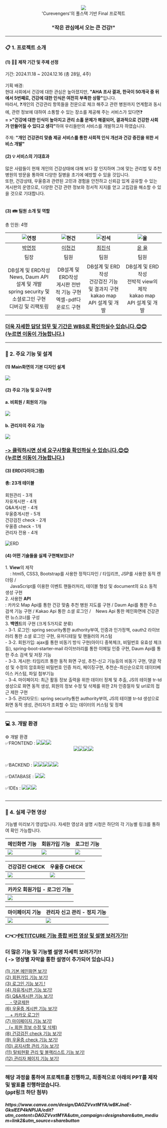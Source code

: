 <div align="center">
<img src="https://github.com/user-attachments/assets/fa45d546-5903-4208-b533-8c516b011636"></br>
'Curevengers'의 풀스택 기반 Final 프로젝트</br>
<h3>"작은 관심에서 오는 큰 건강!"</h3>
</div>

<!-- <h3>-Spring framework의 MVC 패턴을 기반으로 한 Spring boot 웹 서비스 개발-</h3></br> -->
<div>
<hr>
<h3>📋 1. 프로젝트 소개</h3>
<h4>(1) 💁‍♀ 제작 기간 및 주제 선정 </h4>
<!-- 팀원 - 총 4명</br> -->
기간: 2024.11.18 ~ 2024.12.16 (총 28일, 4주)</br></br>
기획 배경: </br>
현대 사회에서 건강에 대한 관심은 높아졌지만, 
<b>"AHA 조사 결과, 한국이 50개국 중 뒤에서 5번째로, 건강에 대한 인식은 여전히 부족한 상황"</b>입니다. </br>
따라서,
❓개인의 건강관리 항목들을 전문으로 체크 해주고 관련 병원까지 연계함과 동시에, 관련 정보에 대하여 소통할 수 있는 장소를 제공해 주는 서비스가 있다면❓</br> 
<b>= >"건강에 대한 인식이 높아지고 관리 소홀 문제가 해결되어, 결과적으로 건강한 사회가 만들어질 수 있다고 생각"</b>하여 우리들만의 서비스를 개발하고자 하였습니다. </br></br>
주제: <b>"개인 건강관리 맞춤 제공 서비스를 통한 사회적 인식 개선과 건강 증진을 위한 서비스 개발"</b></br>
<h4>(2) 💡 서비스의 기대효과 </h4>
많은 사람들이 현재 개인의 건강상태에 대해 보다 잘 인지하며 
그에 맞는 관리법 및 추천 병원의 방문을 통하여 다양한 질병을 초기에 예방할 수 있을 것입니다.</br>
또한, 건강상태, 우울증과 관련된 고민과 경험을 안전하고 신뢰감 있게 공유할 수 있는 게시판의 운영으로, 다양한 건강 관련 정보와 정서적 지지를 얻고 고립감을 해소할 수 있을 것으로 기대합니다.
</div>
</br>
<h4>(3) 👪 팀원 소개 및 역할</h4>
총 인원: 4명
<markdown-accessiblity-table data-catalyst=""><table>
<thead>
<tr>
<th align="center"><img src="https://github.com/user-attachments/assets/0830b381-6136-4f03-a09f-80a3cbcef0c8" alt="연정"></th>
<th align="center"><img src="https://github.com/user-attachments/assets/e5ccb7c2-fd7f-4fcf-9c1e-5a6615e5b219" alt="현건"></th>
<th align="center"><img src="https://github.com/user-attachments/assets/e55b478d-b952-4464-ad35-6d429b1768d6" alt="진석"></th>
<th align="center"><img src="https://github.com/user-attachments/assets/af1c97ca-3d6e-42ce-9aa4-a065b8fd94a0" alt="율"></th>
</tr>
</thead>
<tbody>
<tr>
<td align="center"><a href="https://github.com/Younjung58">박연정</a></td>
<td align="center"><a href="https://github.com/dlgusrjs940701">이현건</a></td>
<td align="center"><a href="https://github.com/JinSeok0916">최진석</a></td>
<td align="center"><a href="https://github.com/Yunyul841">윤 율</a></td>
</tr>
<tr>
<td align="center">팀장</td>
<td align="center">팀원</td>
<td align="center">팀원</td>
<td align="center">팀원</td>
</tr>
<tr>
<td align="center">DB설계 및 ERD작성<br>News, Daum API 설계 및 개발<br>spring security 및 소셜로그인 구현<br>디버깅 및 리팩토링</td>
<td align="center">DB설계 및 ERD작성<br>게시판 전반적 기능 구현<br>엑셀-pdf다운로드 구현</td>
<td align="center">DB설계 및 ERD작성<br>건강검진 기능 및 결과지 구현<br>kakao map API 설계 및 개발</td>
<td align="center">DB설계 및 ERD작성<br>전박적 view의 제작<br>kakao map API 설계 및 개발</td>
</tr>
</tbody>
</table></markdown-accessiblity-table>
<h3><a href="https://docs.google.com/spreadsheets/d/1uosjk0E-rJUSYmFzgP4EMhxqU1z50nODCKyZT_XGQNA/edit?usp=sharing">더욱 자세한 담당 업무 및 기간은 WBS로 확인하실수 있습니다.😊😊</br>(누르면 이동이 가능합니다.)</a></h3>

<hr>
<h3>💊 2. 주요 기능 및 설계</h3>
<h4>(1) Main화면의 기본 디자인 설계</h4>
<img src="https://github.com/user-attachments/assets/f5b786b0-7173-4c7a-b337-91ae8bf050c0" width="width 30%" height="height 40%">
<h4>(2) 주요 기능 및 요구사항</h4>
<h4>a. 비회원 / 회원의 기능</h4>
<img src="https://github.com/user-attachments/assets/fb29d40a-d3a4-4177-bf61-06b26e34e40f">
<h4>b. 관리자의 주요 기능</h4>
<img src="https://github.com/user-attachments/assets/ed443dbc-001e-430b-8e60-13963dea5b04"></br>
<h3><a href="https://docs.google.com/spreadsheets/d/16US4o8_Yy0UbsYzRZtFX-uC85ofW8f5_WLkOHVndZIU/edit?gid=0#gid=0">-> 클릭하시면 상세 요구사항을 확인하실 수 있습니다.😊😊</br>(누르면 이동이 가능합니다.)</a></h3>
<h4>(3) ERD(다이아그램)</h4>
<span>
<h4>총: 23개 테이블</h4>
회원관리 - 3개</br>
자유게시판 - 4개</br>
Q&A게시판 - 4개</br>
우울증게시판 - 5개</br>
건강검진 check - 2개</br>
우울증 check - 1개</br>
관리자 전용 - 4개</br></br>
</span>
<img src="https://github.com/user-attachments/assets/c630786b-523c-46ab-b1c8-6106325684ee" alt="ERD">
<h4>(4) 어떤 기술들을 실제 구현해보았나?</h4>
<spna>1. <b>View</b>의 제작</br>
         &nbsp;&nbsp;&nbsp; : html5, CSS3, Bootstrap를 사용한 정적디자인 / 타임리프, JSP를 사용한 동적 렌더링 /</br>
         &nbsp;&nbsp;&nbsp; JavaScript를 이용한 이벤트 핸들러처리, 테이블 형성 및 document의 요소 동적 생성 구현</spna>
<div>2. 사용한 <b>API</b></br>
  : 카카오 Map Api를 통한 건강 맞춤 추천 병원 지도를 구현 / Daum Api를 통한 주소 검색 기능 구현 / Kakao Api 통한 소셜 로그인 /
  &nbsp;&nbsp;&nbsp;News Api 통한 메인화면에 건강관련 뉴스코너를 구성</div>
<div>3. <b>백엔드</b>의 구현 (크게 5가지로 분류) </br>
  - 3-1. 로그인: spring security통한 authority부여, 인증과 인가정책, oauth2 라이브러리 통한 소셜 로그인 구현, 유저디테일 및 핸들러의 커스텀</br>
  - 3-2. 회원가입: ajax를 통한 비동기 방식 구현(아이디 중복체크, 비밀번호 유효성 체크 등), spring-boot-starter-mail 라이브러리를 통한 이메일 인증 구현, Daum Api를 통한 주소 검색 및 저장 기능</br>
  - 3-3. 게시판: 타임리프 통한 동적 화면 구성, 추천-신고 기능등의 비동기 구현, 댓글 작성 및 수정의 암호화된 비밀번호 인증 처리, 페이징구현, 추천순-최신순으로의 데이터베이스 커스텀, 파일 첨부기능</br>
  - 3-4. 마이페이지: 최근 활동 정보 출력을 위한 데이터 정제 및 추출, JS의 테이블 tr-td 생성으로 화면 동적 생성, 회원의 정보 수정 및 삭제를 위한 2차 인증절차 및 url로의 접근 제한 구현</br>
  - 3-5. 관리자모드: spring security통한 authority부여, JS의 테이블 tr-td 생성으로 화면 동적 생성, 관리자가 조회할 수 있는 데이터의 커스텀 및 정제</br>
<hr>
<h3>💻 3. 개발 환경</h3>
⚙️ 개발 환경
<div display="inline">✅FRONTEND : <img src="https://img.shields.io/badge/HTML5-E34F26?style=for-the-badge&logo=HTML5&logoColor=white"><img src="https://img.shields.io/badge/CSS3-1572B6?style=for-the-badge&logo=CSS3&logoColor=white"><img src="https://img.shields.io/badge/JavaScript-F7DF1E?style=for-the-badge&logo=JavaScript&logoColor=white"><div align="center"><img src="https://img.shields.io/badge/Thymeleaf-005F0F?style=for-the-badge&logo=Thymeleaf&logoColor=white"><img src="https://img.shields.io/badge/Bootstrapap-7952B3?style=for-the-badge&logo=bootstrap&logoColor=white"/><img src="https://img.shields.io/badge/JSON-000000?style=for-the-badge&logo=json&logoColor=white"/><img src="https://img.shields.io/badge/jquery-0769AD?style=for-the-badge&logo=jquery&logoColor=white"></div>
  <br></div></br>
<div display="inline">
✅BACKEND : <img src="https://img.shields.io/badge/springboot-6DB33F?style=for-the-badge&logo=springboot&logoColor=white"><img src="https://img.shields.io/badge/java-007396?style=for-the-badge&logo=OpenJDK&logoColor=white"><img src="https://img.shields.io/badge/Spring Security-6DB33F?style=for-the-badge&logo=Spring Security&logoColor=white"><img src="https://img.shields.io/badge/Apache Tomcat-F8DC75?style=for-the-badge&logo=apachetomcat&logoColor=black"/><img src="https://img.shields.io/badge/MyBatis-000000?style=for-the-badge&logo=MyBatis&logoColor=white"> 
</div></br>
<div display="inline">
✅DATABASE : <img src="https://img.shields.io/badge/MariaDB-003545?style=for-the-badge&logo=mariaDB&logoColor=white"/><img src="https://img.shields.io/badge/dbeaver-gray?style=for-the-badge"></div></br>
<div display="inline">
✅IDEs : <img src="https://img.shields.io/badge/IntelliJ%20IDEAE-000000?style=for-the-badge&logo=EclipseIDE&logoColor=white" /><img src="https://img.shields.io/badge/Visual%20Studio%20Code-007ACC?style=for-the-badge&logo=VisualStudioCode&logoColor=white"/><img src="https://img.shields.io/badge/Eclipse%20IDE-2C2255?style=for-the-badge&logo=EclipseIDE&logoColor=white" />
</div></br>
<hr>
<h3> 📼 4. 실제 구현 영상 </h3>
<p dir="auto">기능별 미리보기 영상입니다. 자세한 영상과 설명 시청은 하단의 각 기능별 링크를 통하여 확인 가능합니다.</p>
<markdown-accessiblity-table data-catalyst=""><table>
<thead>
<tr>
<th align="center">메인화면 기능</th>
<th align="center">회원가입 기능</th>
<th align="center">로그인 기능</th>
</tr>
</thead>
<tbody>
<tr>
<td><img src="https://github.com/user-attachments/assets/2e6cd813-a018-46a0-a1a4-ab51325136aa">
</td>
<td><img src="https://github.com/user-attachments/assets/5294b9fb-3934-4d3b-b4d5-18a884bab21b"></td>
<td><img src="https://github.com/user-attachments/assets/8412140c-8be4-4d80-adb5-a882df7db6ec"></td>
</tr>
</tbody>
</table></markdown-accessiblity-table>
<markdown-accessiblity-table data-catalyst=""><table>
<thead>
<tr>
<th align="center">건강검진 CHECK</th>
<th align="center">우울증 CHECK</th>
</tr>
</thead>
<tbody>
<tr>
<td><img src="https://github.com/user-attachments/assets/0e2eeaf0-fa37-43d6-917a-eb4c8baa460d">
</td>
<td><img src="https://github.com/user-attachments/assets/124fe820-cb7c-4275-bbe8-ba0f7c65ee83"></td>
</tr>
</tbody>
</table></markdown-accessiblity-table>
<markdown-accessiblity-table data-catalyst=""><table>
<thead>
<tr>
<th align="center">카카오 회원가입 - 로그인 기능</th>
</tr>
</thead>
<tbody>
<tr>
<td><img src="https://github.com/user-attachments/assets/35314266-dc86-42c1-a5dd-878a325dd908">
</td>
</tr>
</tbody>
</table></markdown-accessiblity-table>
</table></markdown-accessiblity-table>
<markdown-accessiblity-table data-catalyst=""><table>
<thead>
<tr>
<th align="center">마이페이지 기능</th>
<th align="center">관리자 신고 관리 - 정지 기능</th>
</tr>
</thead>
<tbody>
<tr>
<td><img src="https://github.com/user-attachments/assets/c827addf-b854-4500-8f65-4894c3c9b709">
</td>
<td><img src="https://github.com/user-attachments/assets/7699db94-ac60-4c2e-a821-e35afd7bfabf">
</td>
</tr>
</tbody>
</table></markdown-accessiblity-table>
<h3>👉👉<a href="https://youtu.be/OBIiHWSFoac">PETITCURE 기능 종합 버전 영상 및 설명 보러가기!!</a></h3>
<h3>더 많은 기능 및 기능별 설명 자세히 보러가기!!</br>( -> 영상별 자막을 통한 설명이 추가되어 있습니다.)</h3>
<a href="https://www.youtube.com/watch?v=en9syPim3Z4">(1) 기본 메인화면 보기!</a></br>
<a href="https://www.youtube.com/watch?v=7DGF0gJPiAY">(2) 회원가입 기능 보기!</a></br>
<a href="https://www.youtube.com/watch?v=icFCi6NpcXM">(3) 로그인 기능 보기 !</a></br>
<a href="https://youtu.be/jzuRroEn6p8">(4) 자유게시판 기능 보기!</a></br>
<a href="https://youtu.be/2qLPKIujQrM">(5) Q&A게시판 기능 보기! </br>
&nbsp;&nbsp;&nbsp;    - 댓글제한</a></br>
<a href="https://www.youtube.com/watch?v=z3MxpA2ZFKE">(6) 우울증 게시판 기능 보기!</br>
&nbsp;&nbsp;&nbsp;   + 카카오 로그인</a></br>
<a href="https://www.youtube.com/watch?v=EXJeOeM43WQ&feature=youtu.be">(7) 마이페이지 기능 보기!</br>
&nbsp;&nbsp;&nbsp;(+ 회원 정보 수정 및 삭제)</a></br>
<a href="https://youtu.be/TSHQcxzJQqY">(8) 건강검진 check 기능 보기!</a></br>
<a href="https://youtu.be/ALDZ6Ou3t0U">(9) 우울증 check 기능 보기!</a></br>
<a href="https://www.youtube.com/watch?v=_ev_hWKM8-o&feature=youtu.be">(10) 공지사항 관리 기능 보기!</a></br>
<a href="https://youtu.be/qVKWJTnlVoE">(11) 탈퇴현황 관리 및 블랙리스트 기능 보기!</a></br>
<a href="https://www.youtube.com/watch?v=w06MhWS4wvM">(12) 관리자 페이지 기능 보기!</a></br>
<hr>
<h3>해당 과정을 통하여 프로젝트를 진행하고, 최종적으로 아래의 PPT를 제작 및 발표를 진행하였습니다. </br>
         (ppt링크 하단 첨부)</h3>
<h5>https://www.canva.com/design/DAGZVvxtMYA/wBKJnaE-GkslEEP4kNPlJA/edit?utm_content=DAGZVvxtMYA&utm_campaign=designshare&utm_medium=link2&utm_source=sharebutton</h5>
